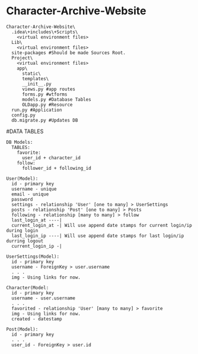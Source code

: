 ﻿# Character-Archive-Website

    Character-Archive-Website\
      .idea\+includes\+Scripts\
        <virtual environment files>
      Lib\
        <virtual environment files>
      site-packages #Should be made Sources Root.
      Project\
        <virtual environment files>
        app\
          static\
          templates\ 
          __init__.py 
          views.py #app routes
          forms.py #wtforms
          models.py #Database Tables
          OLDapp.py #Resource 
      run.py #Application      
      config.py 
      db.migrate.py #Updates DB
      
#DATA TABLES
      
    DB Models:
      TABLES:
        favorite:
          user_id + character_id
        follow:
          follower_id + following_id
          
    User(Model):
      id - primary key
      username - unique
      email - unique
      password
      settings - relationship 'User' [one to many] > UserSettings
      posts - relationship 'Post' [one to many] > Posts
      following - relationship [many to many] > follow
      last_login_at ----| 
      current_login_at -| Will use append date stamps for current login/ip during login
      last_login_ip ----| Will use append date stamps for last login/ip durring logout  
      current_login_ip -|
      
    UserSettings(Model):
      id - primary key
      username - ForeignKey > user.username
      . . .
      img - Using links for now.
      
    Character(Model:
      id - primary key
      username - user.username
      . . .
      favorited - relationship 'User' [many to many] > favorite
      img - Using links for now.
      created - datestamp
      
    Post(Model):
      id - primary key
      . . .
      user_id - ForeignKey > user.id
